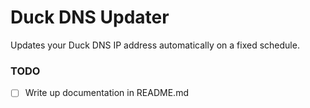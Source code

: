 # Duck DNS Updater

Updates your Duck DNS IP address automatically on a fixed schedule.

### TODO

- [ ] Write up documentation in README.md
